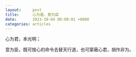```yaml
---
layout:		post
title:		心为君，意为臣
date:		2023-10-04 00:00:01 +0800
categories:	articles
---
```

心为君，本光明；  

意为臣，既可按心的命令去替天行道，也可蒙蔽心君，胡作非为。